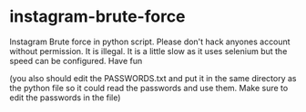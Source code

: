# instagram-brute-force
Instagram Brute force in python script. Please don't hack anyones account without permission. It is illegal. It is a little slow as it uses selenium but the speed can be configured. Have fun

(you also should edit the PASSWORDS.txt and put it in the same directory as the python file so it could read the passwords and use them. Make sure to edit the passwords in the file)
